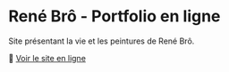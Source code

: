 # René Brô - Portfolio en ligne

Site présentant la vie et les peintures de René Brô.

🔗 [Voir le site en ligne](https://renebro.com/)